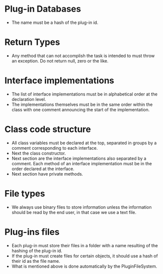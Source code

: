 


# Plug-in Databases

* The name must be a hash of the plug-in id.

# Return Types
 
* Any method that can not accomplish the task is intended to must throw an exception. Do not return null, zero or the like.


# Interface implementations

* The list of interface implementations must be in alphabetical order at the declaration level.
* The implementations themselves must be in the same order within the class with one comment announcing the start of the implementation.


# Class code structure

* All class variables must be declared at the top, separated in groups by a comment corresponding to each interface.
* Next the class constructor.
* Next section are the interface implementations also separated by a comment. Each method of an interface implementation must be in the order declared at the interface.
* Next section have private methods.


# File types

* We always use binary files to store information unless the information should be read by the end user, in that case we use a text file.


# Plug-ins files

* Each plug-in must store their files in a folder with a name resulting of the hashing of the plug-in id.
* If the plug-in must create files for certain objects, it should use a hash of their id as the file name. 
* What is mentioned above is done automatically by the PluginFileSystem.
